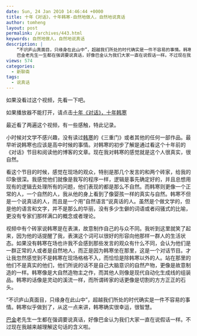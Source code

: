 ```yaml
---
date: Sun, 24 Jan 2010 14:46:44 +0000
title: 十年《对话》，十年韩寒-自然地做人，自然地说真话
author: tomheng
layout: post
permalink: /archives/443.html
keywords: 自然地做人，自然地说真话
description: |
    “不识庐山真面目，只缘身在此山中”，超越我们所处的时代确实是一件不容易的事情。韩寒似乎做到了，从这一点来讲，韩寒确实很幸运，很智慧。
    巴金老先生一生都在强调要说真话，好像巴金认为我们大家一直在说假话一样。不过现在我越来越理解这句话的含义啦。
views: 574
categories:
  - 新聊斋
tags:
  - 说真话
---
```

如果没看过这个视频，先看一下吧。  


如果播放器不能打开，请点击<a class="wpgallery" title="十年《对话》，十年韩寒" href="http://www.tudou.com/programs/view/IdrCWFF6ZRc" target="_blank">十年《对话》，十年韩寒</a>

最近看了两遍这个视频，有一些感触，特此记录。

小时候对文学不感兴趣，没有读过<a class="wpgallery" title="韩寒" href="http://baike.baidu.com/view/5972.htm" target="_blank">韩寒</a>的《三重门》或者其他的任何一部作品。最早听说韩寒也应该是高中时候的事情。对韩寒的初步了解是通过看这个十年前的《对话》节目和阅读他的博客的文章。现在我对韩寒的感觉就是这个人很真实，很自然。

看这个节目的时候，感觉在现场的观众，特别是那几个发言的和两个砖家，给我的印象很深。我感觉他们就像是我写的程序一样，逻辑是事先确定好的，并且总想用现有的逻辑去处理所有的问题，他们表现的都是那么不自然。而韩寒则更像一个正常的人，一个自然的人，我从他的身上看到了像婴孩一样的真实与自然。韩寒不但是一个说真话的人，而且是一个用”自然语言“说真话的人。虽然是个做文学的，但是他的语言和文字，并不是那么的华丽，没有多少生僻的词语或者闷骚式的比喻，更没有专家们那样满口的概念或者理论。

视频中有个砖家说韩寒是在表演，故意制作自己的与众不同。我听到这里就笑了起来，因为他的话提醒了我，表演这个词可以很好的形容向他那样一群人的生活状态。如果没有韩寒在场也许我不会感到那些发言的观众有什么不同，会认为他们是一群正常的人或者是自然地人，而正是因为韩寒坐在那里，这是一个对话节目。才让我忽然感觉到不是韩寒在现场格格不入，而恰恰是除韩寒以外的人。站在那里的他们不是真实的他们，他们所说的话不是自己大脑意识的自然产物，更像是故意制造的一样。韩寒像是大自然造物主之作，而其他人则像是现代自动化生成线的组装品。韩寒的话像是灵动的溪流一样，而所谓砖家的话更像是切割的方方正正的石头。

“不识庐山真面目，只缘身在此山中”，超越我们所处的时代确实是一件不容易的事情。韩寒似乎做到了，从这一点来讲，韩寒确实很幸运，很智慧。

<a class="wpgallery" title="巴金" href="http://zh.wikipedia.org/wiki/%E5%B7%B4%E9%87%91" target="_blank">巴金</a>老先生一生都在强调要说真话，好像巴金认为我们大家一直在说假话一样。不过现在我越来越理解这句话的含义啦。
